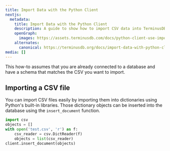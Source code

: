 ```yaml
---
title: Import Data with the Python Client
nextjs:
  metadata:
    title: Import Data with the Python Client
    description: A guide to show how to import CSV data into TerminusDB using the Python Client
    openGraph:
      images: https://assets.terminusdb.com/docs/python-client-use-import-data.png
    alternates:
      canonical: https://terminusdb.org/docs/import-data-with-python-client/
media: []
---
```


This how-to assumes that you are already connected to a database and have a schema that matches the CSV you want to import.

## Importing a CSV file

You can import CSV files easily by importing them into dictionaries using Python's built-in libraries. Those dictionary objects can be inserted into the database using the `insert_document` function.

```python
import csv
objects = []
with open('test.csv', 'r') as f:
    csv_reader = csv.DictReader(f)
    objects = list(csv_reader)
client.insert_document(objects)
```